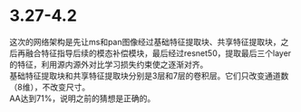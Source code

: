 # 3.27-4.2
这次的网络架构是先让ms和pan图像经过基础特征提取块、共享特征提取块，之后再融合特征指导后续的模态补偿模块，最后经过resnet50，提取最后三个layer的特征，利用源内源外对比学习损失约束使之逐渐对齐。\
基础特征提取块和共享特征提取块分别是3层和7层的卷积层。它们只改变通道数（8维），不改变尺寸。\
AA达到71%，说明之前的猜想是正确的。
